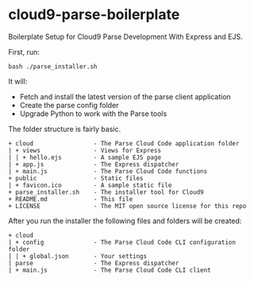 cloud9-parse-boilerplate
========================

Boilerplate Setup for Cloud9 Parse Development With Express and EJS.

First, run:

    bash ./parse_installer.sh

It will:

* Fetch and install the latest version of the parse client application
* Create the parse config folder
* Upgrade Python to work with the Parse tools

The folder structure is fairly basic.  

    + cloud                 - The Parse Cloud Code application folder  
    | + views               - Views for Express  
    | | + hello.ejs         - A sample EJS page  
    | + app.js              - The Express dispatcher  
    | + main.js             - The Parse Cloud Code functions   
    + public                - Static files  
    | + favicon.ico         - A sample static file  
    + parse_installer.sh    - The installer tool for Cloud9  
    + README.md             - This file  
    + LICENSE               - The MIT open source license for this repo

After you run the installer the following files and folders will be created:

    + cloud  
    | + config              - The Parse Cloud Code CLI configuration folder  
    | | + global.json       - Your settings  
    | parse                 - The Express dispatcher  
    | + main.js             - The Parse Cloud Code CLI client  

